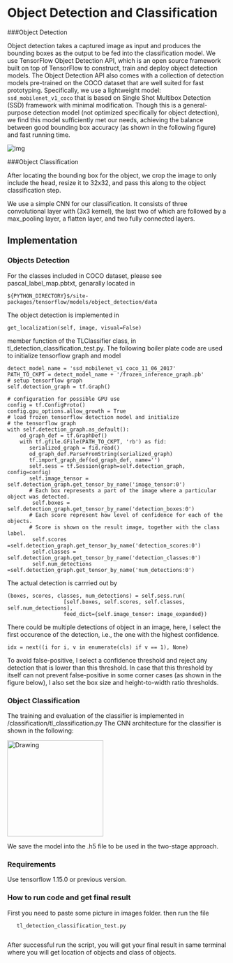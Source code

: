 # Object Detection and Classification


###Object Detection

Object detection takes a captured image as input and produces the bounding boxes as the output to be fed into the classification model. We use TensorFlow Object Detection API, which is an open source framework built on top of TensorFlow to construct, train and deploy object detection models. The Object Detection API also comes with a collection of detection models pre-trained on the COCO dataset that are well suited for fast prototyping. Specifically, we use a lightweight model: ```ssd_mobilenet_v1_coco``` that is based on Single Shot Multibox Detection (SSD) framework with minimal modification.  Though this is a general-purpose detection model (not optimized specifically for object detection), we find this model sufficiently met our needs, achieving the balance between good bounding box accuracy (as shown in the following figure) and fast running time.

![img](readme_imgs/examples_detection.png)

###Object Classification

After locating the bounding box for the object, we crop the image to only include the head, resize it to 32x32, and pass this along to the object classification step.


We use a simple CNN for our classification. It consists of three convolutional layer with (3x3 kernel), the last two of which are followed by a max_pooling layer, a flatten layer, and two fully connected layers. 


## Implementation 

### Objects Detection

For the classes included in COCO dataset, please see pascal\_label\_map.pbtxt, genarally located in 
```
${PYTHON_DIRECTORY}$/site-packages/tensorflow/models/object_detection/data
```

The object detection is implemented in 
```
get_localization(self, image, visual=False) 
```
member function of the TLClassifier class, in tl\_detection\_classification_test.py. The following boiler plate code are used to initialize tensorflow graph and model

```
detect_model_name = 'ssd_mobilenet_v1_coco_11_06_2017'
PATH_TO_CKPT = detect_model_name + '/frozen_inference_graph.pb'
# setup tensorflow graph
self.detection_graph = tf.Graph()
    
# configuration for possible GPU use
config = tf.ConfigProto()
config.gpu_options.allow_growth = True
# load frozen tensorflow detection model and initialize 
# the tensorflow graph
with self.detection_graph.as_default():
    od_graph_def = tf.GraphDef()
    with tf.gfile.GFile(PATH_TO_CKPT, 'rb') as fid:
       serialized_graph = fid.read()
       od_graph_def.ParseFromString(serialized_graph)
       tf.import_graph_def(od_graph_def, name='')
       self.sess = tf.Session(graph=self.detection_graph, config=config)
       self.image_tensor = self.detection_graph.get_tensor_by_name('image_tensor:0')
       # Each box represents a part of the image where a particular object was detected.
        self.boxes = self.detection_graph.get_tensor_by_name('detection_boxes:0')
       # Each score represent how level of confidence for each of the objects.
       # Score is shown on the result image, together with the class label.
        self.scores =self.detection_graph.get_tensor_by_name('detection_scores:0')
        self.classes = self.detection_graph.get_tensor_by_name('detection_classes:0')
        self.num_detections =self.detection_graph.get_tensor_by_name('num_detections:0')

```
The actual detection is carrried out by 

```
(boxes, scores, classes, num_detections) = self.sess.run(
                  [self.boxes, self.scores, self.classes, self.num_detections],
                  feed_dict={self.image_tensor: image_expanded})
```

There could be multiple detections of object in an image, here, I select the first occurence of the detection, i.e., the one with the highest confidence.
```
idx = next((i for i, v in enumerate(cls) if v == 1), None)
```
To avoid false-positive, I select a confidence threshold and reject any detection that is lower than this threshold. In case that this threshold by itself can not prevent false-positive in some corner cases (as shown in the figure below), I also set the box size and height-to-width ratio thresholds.



### Object Classification
The training and evaluation of the classifier is implemented in /classification/tl_classification.py
The CNN architecture for the classifier is shown in the following:

 <img src="readme_imgs/model.png" alt="Drawing" style="width: 220px;"/>
 
 
We save the model into the .h5 file to be used in the two-stage approach.


### Requirements
Use tensorflow 1.15.0 or previous version.



### How to run code and get final result
First you need to paste some picture in images folder. then run the file

 ```
    tl_detection_classification_test.py
    
 
 ```
 
 After successful run the script, you will get your final result in same terminal where you will get location of objects and class of objects.
 
 
